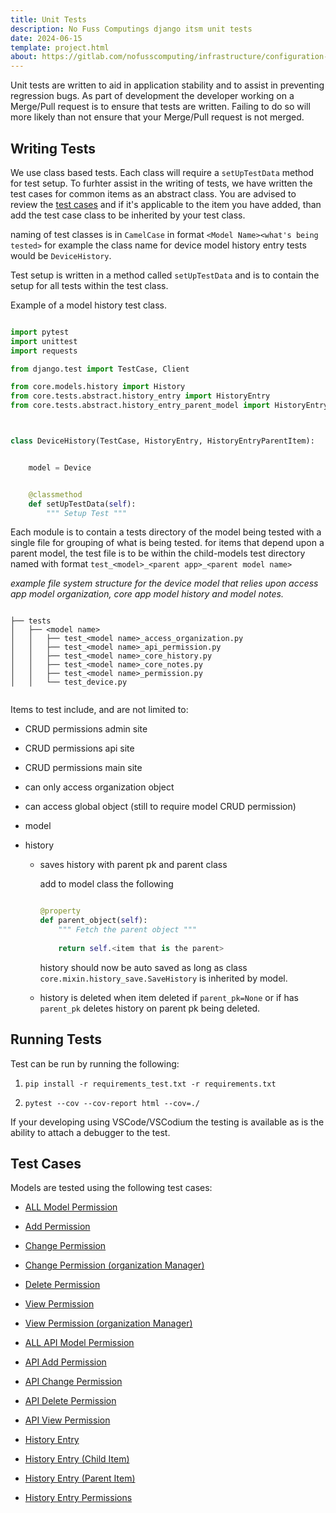 ```yaml
---
title: Unit Tests
description: No Fuss Computings django itsm unit tests
date: 2024-06-15
template: project.html
about: https://gitlab.com/nofusscomputing/infrastructure/configuration-management/django_app
---
```


Unit tests are written to aid in application stability and to assist in preventing regression bugs. As part of development the developer working on a Merge/Pull request is to ensure that tests are written. Failing to do so will more likely than not ensure that your Merge/Pull request is not merged.


## Writing Tests

We use class based tests. Each class will require a `setUpTestData` method for test setup. To furhter assist in the writing of tests, we have written the test cases for common items as an abstract class. You are advised to review the [test cases](#test-cases) and if it's applicable to the item you have added, than add the test case class to be inherited by your test class.

naming of test classes is in `CamelCase` in format `<Model Name><what's being tested>` for example the class name for device model history entry tests would be `DeviceHistory`.

Test setup is written in a method called `setUpTestData` and is to contain the setup for all tests within the test class.

Example of a model history test class.

``` py

import pytest
import unittest
import requests

from django.test import TestCase, Client

from core.models.history import History
from core.tests.abstract.history_entry import HistoryEntry
from core.tests.abstract.history_entry_parent_model import HistoryEntryParentItem



class DeviceHistory(TestCase, HistoryEntry, HistoryEntryParentItem):


    model = Device


    @classmethod
    def setUpTestData(self):
        """ Setup Test """

```

Each module is to contain a tests directory of the model being tested with a single file for grouping of what is being tested. for items that depend upon a parent model, the test file is to be within the child-models test directory named with format `test_<model>_<parent app>_<parent model name>`

_example file system structure for the device model that relies upon access app model organization, core app model history and model notes._

``` text

├── tests
│   ├── <model name>
│   │   ├── test_<model name>_access_organization.py
│   │   ├── test_<model name>_api_permission.py
│   │   ├── test_<model name>_core_history.py
│   │   ├── test_<model name>_core_notes.py
│   │   ├── test_<model name>_permission.py
│   │   └── test_device.py


```

Items to test include, and are not limited to:

- CRUD permissions admin site

- CRUD permissions api site

- CRUD permissions main site

- can only access organization object

- can access global object (still to require model CRUD permission)

- model

- history

    - saves history with parent pk and parent class

        add to model class the following

        ``` py

        @property
        def parent_object(self):
            """ Fetch the parent object """
            
            return self.<item that is the parent>

        ```

        history should now be auto saved as long as class `core.mixin.history_save.SaveHistory` is inherited by model.

    - history is deleted when item deleted if `parent_pk=None` or if has `parent_pk` deletes history on parent pk being deleted.


## Running Tests

Test can be run by running the following:

1. `pip install -r requirements_test.txt -r requirements.txt`

1. `pytest --cov --cov-report html --cov=./`

If your developing using VSCode/VSCodium the testing is available as is the ability to attach a debugger to the test.


## Test Cases

Models are tested using the following test cases:

- [ALL Model Permission](./model_permissions.md)

- [Add Permission](./model_permission_add.md)

- [Change Permission](./model_permission_change.md)

- [Change Permission (organization Manager)](./model_permission_change_organization_manager.md)

- [Delete Permission](./model_permission_delete.md)

- [View Permission](./model_permission_view.md)

- [View Permission (organization Manager)](./model_permission_view_organization_manager.md)

- [ALL API Model Permission](./model_permissions_api.md)

- [API Add Permission](./model_permission_api_add.md)

- [API Change Permission](./model_permission_api_change.md)

- [API Delete Permission](./model_permission_api_delete.md)

- [API View Permission](./model_permission_api_view.md)

- [History Entry](./model_history.md)

- [History Entry (Child Item)](./model_history_child_item.md)

- [History Entry (Parent Item)](./model_history_parent_item.md)

- [History Entry Permissions](./model_history_permissions.md)
